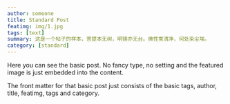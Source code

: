 ```yaml
---
author: someone
title: Standard Post
featimg: img/1.jpg
tags: [text]
summary: 这是一个帖子的样本，菩提本无树，明镜亦无台。佛性常清净，何处染尘埃。
category: [standard]
---
```

Here you can see the basic post. No fancy type, no setting and the featured image is just embedded into the content.

The front matter for that basic post just consists of the basic tags, author, title, featimg, tags and category.
